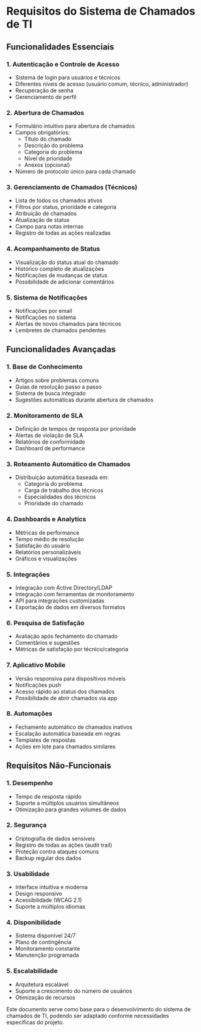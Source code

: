 # Requisitos do Sistema de Chamados de TI

## Funcionalidades Essenciais

### 1. Autenticação e Controle de Acesso
- Sistema de login para usuários e técnicos
- Diferentes níveis de acesso (usuário comum, técnico, administrador)
- Recuperação de senha
- Gerenciamento de perfil

### 2. Abertura de Chamados
- Formulário intuitivo para abertura de chamados
- Campos obrigatórios:
  - Título do chamado
  - Descrição do problema
  - Categoria do problema
  - Nível de prioridade
  - Anexos (opcional)
- Número de protocolo único para cada chamado

### 3. Gerenciamento de Chamados (Técnicos)
- Lista de todos os chamados ativos
- Filtros por status, prioridade e categoria
- Atribuição de chamados
- Atualização de status
- Campo para notas internas
- Registro de todas as ações realizadas

### 4. Acompanhamento de Status
- Visualização do status atual do chamado
- Histórico completo de atualizações
- Notificações de mudanças de status
- Possibilidade de adicionar comentários

### 5. Sistema de Notificações
- Notificações por email
- Notificações no sistema
- Alertas de novos chamados para técnicos
- Lembretes de chamados pendentes

## Funcionalidades Avançadas

### 1. Base de Conhecimento
- Artigos sobre problemas comuns
- Guias de resolução passo a passo
- Sistema de busca integrado
- Sugestões automáticas durante abertura de chamados

### 2. Monitoramento de SLA
- Definição de tempos de resposta por prioridade
- Alertas de violação de SLA
- Relatórios de conformidade
- Dashboard de performance

### 3. Roteamento Automático de Chamados
- Distribuição automática baseada em:
  - Categoria do problema
  - Carga de trabalho dos técnicos
  - Especialidades dos técnicos
  - Prioridade do chamado

### 4. Dashboards e Analytics
- Métricas de performance
- Tempo médio de resolução
- Satisfação do usuário
- Relatórios personalizáveis
- Gráficos e visualizações

### 5. Integrações
- Integração com Active Directory/LDAP
- Integração com ferramentas de monitoramento
- API para integrações customizadas
- Exportação de dados em diversos formatos

### 6. Pesquisa de Satisfação
- Avaliação após fechamento do chamado
- Comentários e sugestões
- Métricas de satisfação por técnico/categoria

### 7. Aplicativo Mobile
- Versão responsiva para dispositivos móveis
- Notificações push
- Acesso rápido ao status dos chamados
- Possibilidade de abrir chamados via app

### 8. Automações
- Fechamento automático de chamados inativos
- Escalação automática baseada em regras
- Templates de respostas
- Ações em lote para chamados similares

## Requisitos Não-Funcionais

### 1. Desempenho
- Tempo de resposta rápido
- Suporte a múltiplos usuários simultâneos
- Otimização para grandes volumes de dados

### 2. Segurança
- Criptografia de dados sensíveis
- Registro de todas as ações (audit trail)
- Proteção contra ataques comuns
- Backup regular dos dados

### 3. Usabilidade
- Interface intuitiva e moderna
- Design responsivo
- Acessibilidade (WCAG 2.1)
- Suporte a múltiplos idiomas

### 4. Disponibilidade
- Sistema disponível 24/7
- Plano de contingência
- Monitoramento constante
- Manutenção programada

### 5. Escalabilidade
- Arquitetura escalável
- Suporte a crescimento do número de usuários
- Otimização de recursos

Este documento serve como base para o desenvolvimento do sistema de chamados de TI, podendo ser adaptado conforme necessidades específicas do projeto.